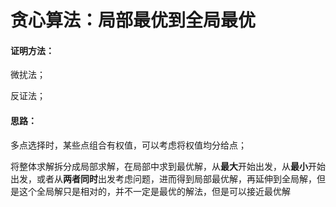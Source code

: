 # 贪心算法：局部最优到全局最优

#### 证明方法：

微扰法；

反证法；



#### 思路：

多点选择时，某些点组合有权值，可以考虑将权值均分给点；

将整体求解拆分成局部求解，在局部中求到最优解，从**最大**开始出发，从**最小**开始出发，或者从**两者同时**出发考虑问题，进而得到局部最优解，再延伸到全局解，但是这个全局解只是相对的，并不一定是最优的解法，但是可以接近最优解

